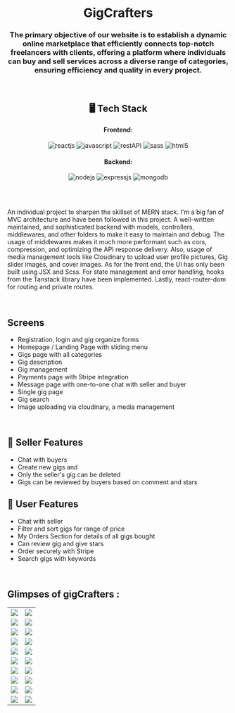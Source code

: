 <h1 align="center">GigCrafters</h1>

<h3 align="center">The primary objective of our website is to establish a dynamic online marketplace that efficiently connects top-notch freelancers with clients, offering a platform where individuals can buy and sell services across a diverse range of categories, ensuring efficiency and quality in every project.</h3>

<br />

<h2 align="center">🖥️ Tech Stack</h2>

<h4 align="center">Frontend:</h4>

<p align="center">
  <img src="https://img.shields.io/badge/React-20232A?style=for-the-badge&logo=react&logoColor=61DAFB" alt="reactjs" />
  <img src="https://img.shields.io/badge/JavaScript-323330?style=for-the-badge&logo=javascript&logoColor=F7DF1E" alt="javascript" />
  <img src="https://img.shields.io/badge/Rest_API-02303A?style=for-the-badge&logo=react-router&logoColor=white" alt="restAPI" />
  <img src="https://img.shields.io/badge/Sass-CC6699?style=for-the-badge&logo=sass&logoColor=white" alt="sass" />
  <img src="https://img.shields.io/badge/HTML5-E34F26?style=for-the-badge&logo=html5&logoColor=white" alt="html5" />
</p>

<h4 align="center">Backend:</h4>

<p align="center">
  <img src="https://img.shields.io/badge/Node.js-339933?style=for-the-badge&logo=nodedotjs&logoColor=white" alt="nodejs" />
  <img src="https://img.shields.io/badge/Express.js-000000?style=for-the-badge&logo=express&logoColor=white" alt="expressjs" />
  <img src="https://img.shields.io/badge/MongoDB-4EA94B?style=for-the-badge&logo=mongodb&logoColor=white" alt="mongodb" />

</p>

<br />
<br />

An individual project to sharpen the skillset of MERN stack. I'm a big fan of MVC architecture and have been followed in this project. A well-written maintained, and sophisticated backend with models, controllers, middlewares, and other folders to make it easy to maintain and debug. The usage of middlewares makes it much more performant such as cors, compression, and optimizing the API response delivery. Also, usage of media management tools like Cloudinary to upload user profile pictures, Gig slider images, and cover images.
As for the front end, the UI has only been built using JSX and Scss. For state management and error handling, hooks from the Tanstack library have been implemented. Lastly, react-router-dom for routing and private routes.

<br />

## Screens

- Registration, login and gig organize forms
- Homepage / Landing Page with sliding menu
- Gigs page with all categories
- Gig description
- Gig management
- Payments page with Stripe integration
- Message page with one-to-one chat with seller and buyer
- Single gig page
- Gig search
- Image uploading via cloudinary, a media management

<br />

## 🚀 Seller Features

- Chat with buyers
- Create new gigs and
- Only the seller's gig can be deleted
- Gigs can be reviewed by buyers based on comment and stars

## 🚀 User Features

- Chat with seller
- Filter and sort gigs for range of price
- My Orders Section for details of all gigs bought
- Can review gig and give stars
- Order securely with Stripe
- Search gigs with keywords

<br />

## Glimpses of gigCrafters :

<table>
  <tr>
    <td><img src="https://i.ibb.co/X7R25RP/Picture1.png"/></td>
    <td><img src="https://i.ibb.co/FmHK510/Picture2.png"/></td>
  </tr>
  <tr>
    <td><img src="https://i.ibb.co/bsj3HKB/Picture3.png"/></td>
   <td><img src="https://i.ibb.co/Gvgq0St/Picture4.png"/></td>
  </tr>
  <tr>
    <td><img src="https://i.ibb.co/W3LQ8V7/Picture5.png"/></td>
    <td><img src="https://i.ibb.co/kgGj3g4/Picture6.png"/></td>
  </tr>
 <tr>
    <td><img src="https://i.ibb.co/SPB7xJX/Picture7.png"/></td>
    <td><img src="https://i.ibb.co/WV0cQv1/Picture8.png"/></td>
  </tr>
  <tr>
    <td><img src="https://i.ibb.co/PjcLgGQ/Picture9.png"/></td>
    <td><img src="https://i.ibb.co/QQ5f71F/Picture10.png"/></td>
  </tr>
  <tr>
    <td><img src="https://i.ibb.co/FWGSBJ7/Picture11.png"/></td>
    <td><img src="https://i.ibb.co/xX6T3Xd/Picture12.png"/></td>
  </tr>
  <tr>
    <td><img src="https://i.ibb.co/dtMVZF0/Picture13.png"/></td>
    <td><img src="https://i.ibb.co/bvrx4zc/Picture14.png"/></td>
  </tr>
  <tr>
    <td><img src="https://i.ibb.co/SN3r65w/Picture15.png"/></td>
    <td><img src="https://i.ibb.co/09cKGHK/Picture16.png"/></td>
  </tr>
  <tr>
    <td><img src="https://i.ibb.co/TqHMVxm/Picture17.png"/></td>
    <td><img src="https://i.ibb.co/4jWcwBK/Picture18.png"/></td>
  </tr>
  <tr>
    <td><img src="https://i.ibb.co/HVGVKgt/Picture19.png"/></td>
    <td><img src="https://i.ibb.co/Qnvm3J7/Picture20.png"/></td>
  </tr>
</table>

<br />

<br />
